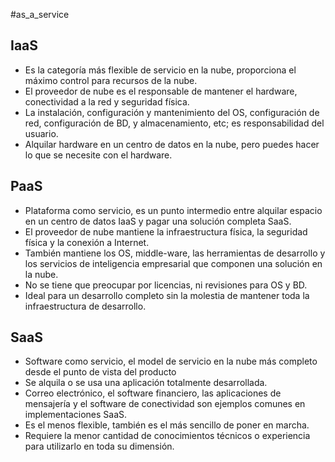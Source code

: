 #as_a_service 
## IaaS 
- Es la categoría más flexible de servicio en la nube, proporciona el máximo control para recursos de la nube.
- El proveedor de nube es el responsable de mantener el hardware, conectividad a la red y seguridad física.
- La instalación, configuración y mantenimiento del OS, configuración de red, configuración de BD, y almacenamiento, etc; es responsabilidad del usuario.
- Alquilar hardware en un centro de datos en la nube, pero puedes hacer lo que se necesite con el hardware.
## PaaS
- Plataforma como servicio, es un punto intermedio entre alquilar espacio en un centro de datos IaaS y pagar una solución completa SaaS.
- El proveedor de nube mantiene la infraestructura física, la seguridad física y la conexión a Internet.
- También mantiene los OS, middle-ware, las herramientas de desarrollo y los servicios de inteligencia empresarial que componen una solución en la nube.
- No se tiene que preocupar por licencias, ni revisiones para OS y BD.
- Ideal para un desarrollo completo sin la molestia de mantener toda la infraestructura de desarrollo.
## SaaS
- Software como servicio, el model de servicio en la nube más completo desde el punto de vista del producto
- Se alquila o se usa una aplicación totalmente desarrollada.
- Correo electrónico, el software financiero, las aplicaciones de mensajería y el software de conectividad son ejemplos comunes en implementaciones SaaS.
- Es el menos flexible, también es el más sencillo de poner en marcha.
- Requiere la menor cantidad de conocimientos técnicos o experiencia para utilizarlo en toda su dimensión.